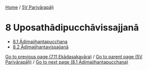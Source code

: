 
[Home](/) / [5V Parivārapāḷi](/tipitaka/5V.md)

# 8 Uposathādipucchāvissajjanā

* [8.1 Ādimajjhantapucchana](/tipitaka/5V/8/8.1.md)
* [8.2 Ādimajjhantavissajjanā](/tipitaka/5V/8/8.2.md)

[Go to previous page (7.11 Ekādasakavāra)](/tipitaka/5V/7/7.11.md) / [Go to parent page (5V Parivārapāḷi)](/tipitaka/5V/0.md) / [Go to next page (8.1 Ādimajjhantapucchana)](/tipitaka/5V/8/8.1.md)


